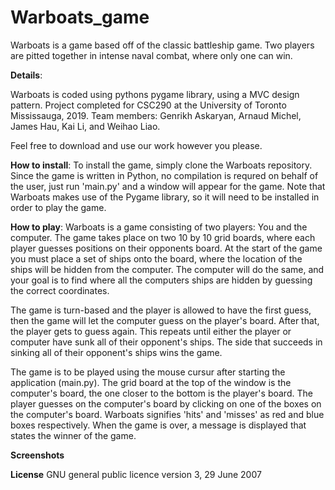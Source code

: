 # Warboats_game


Warboats is a game based off of the classic battleship game. Two players are pitted together in intense naval combat, 
where only one can win.

**Details**:

  Warboats is coded using pythons pygame library, using a MVC design pattern. Project completed for CSC290 at the University of Toronto Mississauga, 2019. Team members: Genrikh Askaryan, Arnaud Michel, James Hau, Kai Li, and Weihao Liao.
  
  Feel free to download and use our work however you please.

**How to install**:
  To install the game, simply clone the Warboats repository. Since the game is written in Python, no compilation is requred on behalf of the user, just run 'main.py' and a window will appear for the game. Note that Warboats makes use of the Pygame library, so it will need to be installed in order to play the game.

**How to play**:
  Warboats is a game consisting of two players: You and the computer. The game takes place on two 10 by 10 grid boards, where each player guesses positions on their opponents board. At the start of the game you must place a set of ships onto the board, where the location of the ships will be hidden from the computer. The computer will do the same, and your goal is to find where all the computers ships are hidden by guessing the correct coordinates.
  
  The game is turn-based and the player is allowed to have the first guess, then the game will let the computer guess on the player's board. After that, the player gets to guess again. This repeats until either the player or computer have sunk all of their opponent's ships. The side that succeeds in sinking all of their opponent's ships wins the game. 

  The game is to be played using the mouse cursur after starting the application (main.py). The grid board at the top of the window is the computer's board, the one closer to the bottom is the player's board. The player guesses on the computer's board by clicking on one of the boxes on the computer's board. Warboats signifies 'hits' and 'misses' as red and blue boxes respectively. When the game is over, a message is displayed that states the winner of the game.

**Screenshots**


**License**
  GNU general public licence version 3, 29 June 2007
